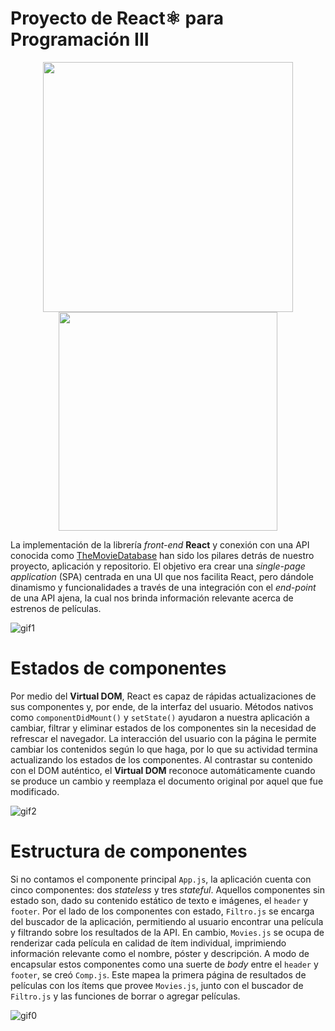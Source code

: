 # Proyecto de React⚛️ para Programación III

<p align="center">
  <img src="https://user-images.githubusercontent.com/63103853/180076683-fdf8eab1-ff4c-4520-b7dd-192f1c76473b.png" width="400" />
  <img src="https://user-images.githubusercontent.com/63103853/180078784-03f22692-6e3c-45dd-ac9e-439f8fddbd0a.png" width="350"/>
</p>

La implementación de la librería *front-end* **React** y conexión con una API conocida como [TheMovieDatabase](https://www.themoviedb.org) han sido los pilares detrás de nuestro proyecto, aplicación y repositorio. El objetivo era crear una *single-page application* (SPA) centrada en una UI que nos facilita React, pero dándole dinamismo y funcionalidades a través de una integración con el *end-point* de una API ajena, la cual nos brinda información relevante acerca de estrenos de películas.

![gif1](https://user-images.githubusercontent.com/63103853/151375939-76c014c8-00f3-4869-915c-5313a7a9be22.gif)

# Estados de componentes

Por medio del **Virtual DOM**, React es capaz de rápidas actualizaciones de sus componentes y, por ende, de la interfaz del usuario. Métodos nativos como `componentDidMount()` y `setState()` ayudaron a nuestra aplicación a cambiar, filtrar y eliminar estados de los componentes sin la necesidad de refrescar el navegador. La interacción del usuario con la página le permite cambiar los contenidos según lo que haga, por lo que su actividad termina actualizando los estados de los componentes. Al contrastar su contenido con el DOM auténtico, el **Virtual DOM** reconoce automáticamente cuando se produce un cambio y reemplaza el documento original por aquel que fue modificado.

![gif2](https://user-images.githubusercontent.com/63103853/151398639-88767d00-34d2-464b-beeb-87a4d52c1dbf.GIF)

# Estructura de componentes

Si no contamos el componente principal `App.js`, la aplicación cuenta con cinco componentes: dos *stateless* y tres *stateful*. Aquellos componentes sin estado son, dado su contenido estático de texto e imágenes, el `header` y `footer`. Por el lado de los componentes con estado, `Filtro.js` se encarga del buscador de la aplicación, permitiendo al usuario encontrar una película y filtrando sobre los resultados de la API. En cambio, `Movies.js` se ocupa de renderizar cada película en calidad de ítem individual, imprimiendo información relevante como el nombre, póster y descripción. A modo de encapsular estos componentes como una suerte de *body* entre el `header` y `footer`, se creó `Comp.js`. Este mapea la primera página de resultados de películas con los ítems que provee `Movies.js`, junto con el buscador de `Filtro.js` y las funciones de borrar o agregar películas.

![gif0](https://user-images.githubusercontent.com/63103853/151375906-c059abed-e6bb-4bf4-9d9f-2e16699b92b4.gif)
